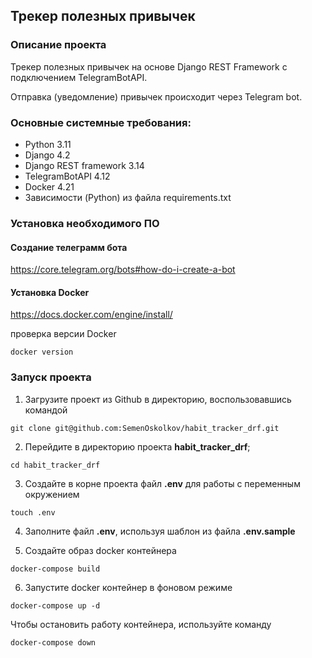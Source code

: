 ## Трекер полезных привычек

### Описание проекта

Трекер полезных привычек на основе Django REST Framework с подключением TelegramBotAPI. 

Отправка (уведомление) привычек происходит через Telegram bot.

### Основные системные требования:

* Python 3.11
* Django 4.2
* Django REST framework 3.14
* TelegramBotAPI 4.12
* Docker 4.21
* Зависимости (Python) из файла requirements.txt

### Установка необходимого ПО
#### Создание телеграмм бота
https://core.telegram.org/bots#how-do-i-create-a-bot

#### Установка Docker
https://docs.docker.com/engine/install/

проверка версии Docker
```
docker version
```

### Запуск проекта

1. Загрузите проект из Github в директорию, воспользовавшись командой
```
git clone git@github.com:SemenOskolkov/habit_tracker_drf.git
```

2. Перейдите в директорию проекта **habit_tracker_drf**;
```
cd habit_tracker_drf
```

3. Создайте в корне проекта файл **.env** для работы с переменным окружением
```
touch .env
```

4. Заполните файл **.env**, используя шаблон из файла **.env.sample**

5. Создайте образ docker контейнера
```
docker-compose build
```

6. Запустите docker контейнер в фоновом режиме
```
docker-compose up -d
```

Чтобы остановить работу контейнера, используйте команду
```
docker-compose down
```